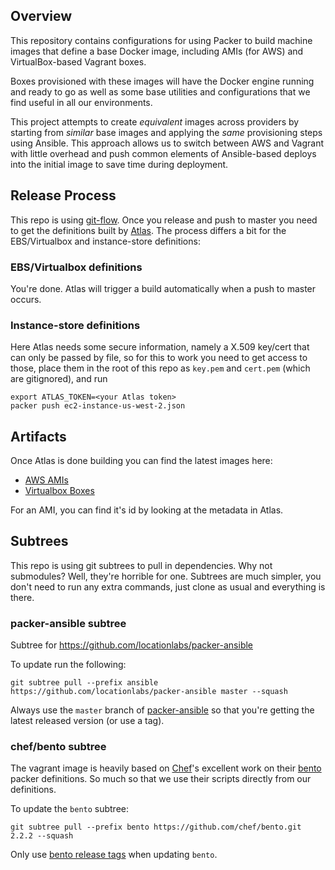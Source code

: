 ## Overview

This repository contains configurations for using Packer to build machine images that define
a base Docker image, including AMIs (for AWS) and VirtualBox-based Vagrant boxes.

Boxes provisioned with these images will have the Docker engine running and ready to go as well
 as some base utilities and configurations that we find useful in all our environments.

This project attempts to create *equivalent* images across providers by starting from *similar*
base images and applying the *same* provisioning steps using Ansible. This approach allows us to
switch between AWS and Vagrant with little overhead and push common elements of Ansible-based
deploys into the initial image to save time during deployment.

## Release Process

This repo is using [git-flow][]. Once you release and push to master you need to get the definitions
built by [Atlas][]. The process differs a bit for the EBS/Virtualbox and instance-store definitions:

### EBS/Virtualbox definitions
You're done. Atlas will trigger a build automatically when a push to master occurs.

### Instance-store definitions
Here Atlas needs some secure information, namely a X.509 key/cert that can only be passed by file,
so for this to work you need to get access to those, place them in the root of this repo as
`key.pem` and `cert.pem` (which are gitignored), and run

```
export ATLAS_TOKEN=<your Atlas token>
packer push ec2-instance-us-west-2.json
```

## Artifacts

Once Atlas is done building you can find the latest images here:

* [AWS AMIs][]
* [Virtualbox Boxes][]

For an AMI, you can find it's id by looking at the metadata in Atlas.

## Subtrees
This repo is using git subtrees to pull in dependencies. Why not submodules?
Well, they're horrible for one. Subtrees are much simpler, you don't need
to run any extra commands, just clone as usual and everything is there.

### packer-ansible subtree
Subtree for https://github.com/locationlabs/packer-ansible

To update run the following:

```
git subtree pull --prefix ansible https://github.com/locationlabs/packer-ansible master --squash
```

Always use the `master` branch of [packer-ansible][] so that you're getting the latest
released version (or use a tag).

### chef/bento subtree
The vagrant image is heavily based on [Chef]'s excellent work on their [bento][]
packer definitions. So much so that we use their scripts directly from our definitions.

To update the `bento` subtree:
```
git subtree pull --prefix bento https://github.com/chef/bento.git 2.2.2 --squash
```

Only use [bento release tags][] when updating `bento`.

[packer-ansible]: https://github.com/locationlabs/packer-ansible
[bento]: https://github.com/chef/bento
[bento release tags]: https://github.com/chef/bento/tags
[Chef]: http://chef.io
[Atlas]: https://atlas.hashicorp.com
[git-flow]: https://github.com/nvie/gitflow
[Virtualbox Boxes]: https://atlas.hashicorp.com/llabs/boxes/docker-base
[AWS AMIs]: https://atlas.hashicorp.com/llabs/artifacts/docker-base/types/amazon.ami

